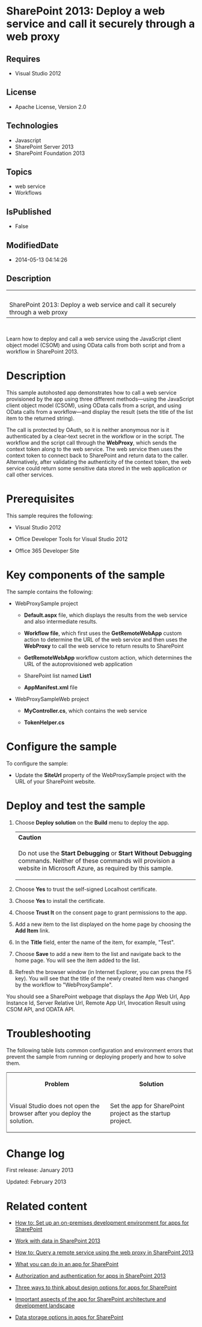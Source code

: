 # SharePoint 2013: Deploy a web service and call it securely through a web proxy
## Requires
* Visual Studio 2012
## License
* Apache License, Version 2.0
## Technologies
* Javascript
* SharePoint Server 2013
* SharePoint Foundation 2013
## Topics
* web service
* Workflows
## IsPublished
* False
## ModifiedDate
* 2014-05-13 04:14:26
## Description

<div id="header">
<table id="bottomTable" cellspacing="0" cellpadding="0">
<tbody>
<tr id="headerTableRow1">
<td align="left"><span id="runningHeaderText">&nbsp;</span></td>
</tr>
<tr id="headerTableRow2">
<td align="left"><span id="nsrTitle">SharePoint 2013: Deploy a web service and call it securely through a web proxy</span></td>
</tr>
</tbody>
</table>
</div>
<div id="mainSection">
<div id="mainBody">
<p>&nbsp;</p>
<div>
<p>Learn how to deploy and call a web service using the JavaScript client object model (CSOM) and using OData calls from both script and from a workflow in SharePoint 2013.</p>
</div>
<div>
<h1>Description</h1>
<div id="sectionSection0">
<p>This sample autohosted app demonstrates how to call a web service provisioned by the app using three different methods&mdash;using the JavaScript client object model (CSOM), using OData calls from a script, and using OData calls from a workflow&mdash;and
 display the result (sets the title of the list item to the returned string).</p>
<p>The call is protected by OAuth, so it is neither anonymous nor is it authenticated by a clear-text secret in the workflow or in the script. The workflow and the script call through the
<span><strong><span class="keyword">WebProxy</span></strong></span>, which sends the context token along to the web service. The web service then uses the context token to connect back to SharePoint and return data to the caller. Alternatively, after validating
 the authenticity of the context token, the web service could return some sensitive data stored in the web application or call other services.</p>
</div>
<h1>Prerequisites</h1>
<div id="sectionSection1">
<p>This sample requires the following:</p>
<ul>
<li>
<p>Visual Studio 2012</p>
</li><li>
<p>Office Developer Tools for Visual Studio 2012</p>
</li><li>
<p>Office 365 Developer Site</p>
</li></ul>
</div>
<h1>Key components of the sample</h1>
<div id="sectionSection2">
<p>The sample contains the following:</p>
<ul>
<li>
<p>WebProxySample project</p>
<ul>
<li>
<p><strong>Default.aspx</strong> file, which displays the results from the web service and also intermediate results.</p>
</li><li>
<p><strong>Workflow file</strong>, which first uses the <span><strong><span class="keyword">GetRemoteWebApp</span></strong></span> custom action to determine the URL of the web service and then uses the
<span><strong><span class="keyword">WebProxy</span></strong></span> to call the web service to return results to SharePoint</p>
</li><li>
<p><span><strong><span class="keyword">GetRemoteWebApp</span> </strong></span>workflow custom action, which determines the URL of the autoprovisioned web application</p>
</li><li>
<p>SharePoint list named <span><strong><span class="keyword">List1</span></strong></span></p>
</li><li>
<p><strong>AppManifest.xml</strong> file</p>
</li></ul>
</li><li>
<p>WebProxySampleWeb project</p>
<ul>
<li>
<p><strong>MyController.cs</strong>, which contains the web service</p>
</li><li>
<p><strong>TokenHelper.cs</strong></p>
</li></ul>
</li></ul>
</div>
<h1>Configure the sample</h1>
<div id="sectionSection3">
<p>To configure the sample:</p>
<ul>
<li>
<p>Update the <span><strong><span class="keyword">SiteUrl</span></strong></span> property of the WebProxySample project with the URL of your SharePoint website.</p>
</li></ul>
</div>
<h1>Deploy and test the sample</h1>
<div id="sectionSection4">
<div>
<ol>
<li>
<p>Choose <strong><span class="ui">Deploy solution</span></strong> on the <strong>
<span class="ui">Build</span></strong> menu to deploy the app.</p>
<div>
<table cellspacing="0" cellpadding="0" width="100%">
<tbody>
<tr>
<th align="left"><strong>Caution</strong> </th>
</tr>
<tr>
<td>
<p>Do not use the <strong><span class="ui">Start Debugging</span></strong> or <strong>
<span class="ui">Start Without Debugging</span></strong> commands. Neither of these commands will provision a website in Microsoft Azure, as required by this sample.</p>
</td>
</tr>
</tbody>
</table>
</div>
</li><li>
<p>Choose <strong><span class="ui">Yes</span></strong> to trust the self-signed Localhost certificate.</p>
</li><li>
<p>Choose <strong><span class="ui">Yes</span></strong> to install the certificate.</p>
</li><li>
<p>Choose <strong><span class="ui">Trust It</span></strong> on the consent page to grant permissions to the app.</p>
</li><li>
<p>Add a new item to the list displayed on the home page by choosing the <strong>
<span class="ui">Add Item</span></strong> link.</p>
</li><li>
<p>In the <strong><span class="ui">Title</span></strong> field, enter the name of the item, for example, &quot;<span>Test</span>&quot;.</p>
</li><li>
<p>Choose <strong><span class="ui">Save</span></strong> to add a new item to the list and navigate back to the home page. You will see the item added to the list.</p>
</li><li>
<p>Refresh the browser window (in Internet Explorer, you can press the F5 key). You will see that the title of the newly created item was changed by the workflow to &quot;WebProxySample&quot;.</p>
</li></ol>
</div>
<p>You should see a SharePoint webpage that displays the App Web Url, App Instance Id, Server Relative Url, Remote App Url, Invocation Result using CSOM API, and ODATA API.</p>
</div>
<h1>Troubleshooting</h1>
<div id="sectionSection5">
<p>The following table lists common configuration and environment errors that prevent the sample from running or deploying properly and how to solve them.</p>
<strong>
<div class="caption"></div>
</strong>
<div>
<table cellspacing="2" cellpadding="5" width="50%" frame="lhs">
<tbody>
<tr>
<th>
<p>Problem</p>
</th>
<th>
<p>Solution</p>
</th>
</tr>
<tr>
<td>
<p>Visual Studio does not open the browser after you deploy the solution.</p>
</td>
<td>
<p>Set the app for SharePoint project as the startup project.</p>
</td>
</tr>
</tbody>
</table>
</div>
</div>
<h1>Change log</h1>
<div id="sectionSection6">
<p>First release: January 2013</p>
<p>Updated: February 2013</p>
</div>
<h1>Related content</h1>
<div id="sectionSection7">
<ul>
<li>
<p><a href="http://msdn.microsoft.com/en-us/library/b0878c12-27c9-4eea-ae3b-7e79e5a8838d" target="_blank">How to: Set up an on-premises development environment for apps for SharePoint</a></p>
</li><li>
<p><a href="http://msdn.microsoft.com/en-us/library/1534a5f4-1d83-45b4-9714-3a1995677d85" target="_blank">Work with data in SharePoint 2013</a></p>
</li><li>
<p><a href="http://msdn.microsoft.com/en-us/library/16913e6d-4fc6-4c5e-84a4-6c2688703798" target="_blank">How to: Query a remote service using the web proxy in SharePoint 2013</a></p>
</li><li>
<p><a href="http://msdn.microsoft.com/en-us/library/26f2999e-db7f-4fe7-a00f-05b009b1927d" target="_blank">What you can do in an app for SharePoint</a></p>
</li><li>
<p><a href="http://msdn.microsoft.com/en-us/library/bde5647a-fff1-4b51-b67b-2139de79ce4a" target="_blank">Authorization and authentication for apps in SharePoint 2013</a></p>
</li><li>
<p><a href="http://msdn.microsoft.com/en-us/library/0942fdce-3227-496a-8873-399fc1dbb72c" target="_blank">Three ways to think about design options for apps for SharePoint</a></p>
</li><li>
<p><a href="http://msdn.microsoft.com/en-us/library/ae96572b-8f06-4fd3-854f-fc312f7f2d88" target="_blank">Important aspects of the app for SharePoint architecture and development landscape</a></p>
</li><li>
<p><a href="http://msdn.microsoft.com/en-us/library/3034f03c-2d5a-46de-9cb8-2c101ff194fa" target="_blank">Data storage options in apps for SharePoint</a></p>
</li></ul>
</div>
</div>
</div>
</div>
